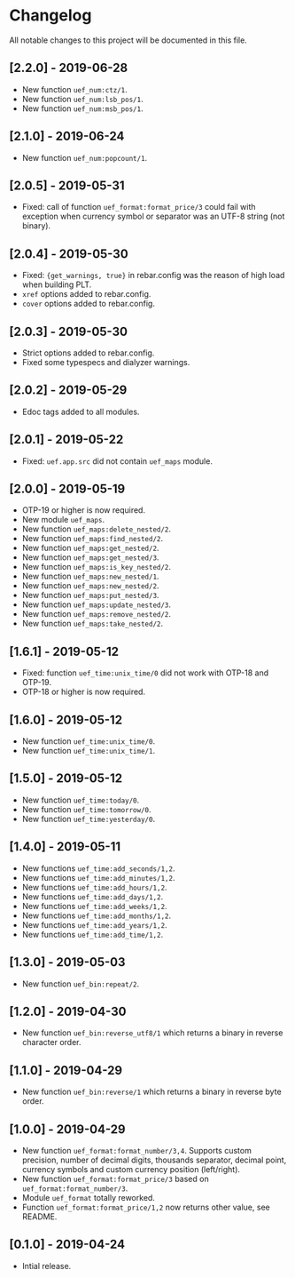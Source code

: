 # Changelog

All notable changes to this project will be documented in this file.

## [2.2.0] - 2019-06-28

- New function `uef_num:ctz/1`.
- New function `uef_num:lsb_pos/1`.
- New function `uef_num:msb_pos/1`.

## [2.1.0] - 2019-06-24

- New function `uef_num:popcount/1`.

## [2.0.5] - 2019-05-31

- Fixed: call of function `uef_format:format_price/3` could fail with exception when currency symbol or separator was an UTF-8 string (not binary).

## [2.0.4] - 2019-05-30

- Fixed: `{get_warnings, true}` in rebar.config was the reason of high load when building PLT.
- `xref` options added to rebar.config.
- `cover` options added to rebar.config.

## [2.0.3] - 2019-05-30

- Strict options added to rebar.config.
- Fixed some typespecs and dialyzer warnings.

## [2.0.2] - 2019-05-29

- Edoc tags added to all modules.

## [2.0.1] - 2019-05-22

- Fixed: `uef.app.src` did not contain `uef_maps` module.

## [2.0.0] - 2019-05-19

- OTP-19 or higher is now required.
- New module `uef_maps`.
- New function `uef_maps:delete_nested/2`.
- New function `uef_maps:find_nested/2`.
- New function `uef_maps:get_nested/2`.
- New function `uef_maps:get_nested/3`.
- New function `uef_maps:is_key_nested/2`.
- New function `uef_maps:new_nested/1`.
- New function `uef_maps:new_nested/2`.
- New function `uef_maps:put_nested/3`.
- New function `uef_maps:update_nested/3`.
- New function `uef_maps:remove_nested/2`.
- New function `uef_maps:take_nested/2`.

## [1.6.1] - 2019-05-12

- Fixed: function `uef_time:unix_time/0` did not work with OTP-18 and OTP-19.
- OTP-18 or higher is now required.

## [1.6.0] - 2019-05-12

- New function `uef_time:unix_time/0`.
- New function `uef_time:unix_time/1`.

## [1.5.0] - 2019-05-12

- New function `uef_time:today/0`.
- New function `uef_time:tomorrow/0`.
- New function `uef_time:yesterday/0`.

## [1.4.0] - 2019-05-11

- New functions `uef_time:add_seconds/1,2`.
- New functions `uef_time:add_minutes/1,2`.
- New functions `uef_time:add_hours/1,2`.
- New functions `uef_time:add_days/1,2`.
- New functions `uef_time:add_weeks/1,2`.
- New functions `uef_time:add_months/1,2`.
- New functions `uef_time:add_years/1,2`.
- New functions `uef_time:add_time/1,2`.

## [1.3.0] - 2019-05-03

- New function `uef_bin:repeat/2`.

## [1.2.0] - 2019-04-30

- New function `uef_bin:reverse_utf8/1` which returns a binary in reverse character order.

## [1.1.0] - 2019-04-29

- New function `uef_bin:reverse/1` which returns a binary in reverse byte order.

## [1.0.0] - 2019-04-29

- New function `uef_format:format_number/3,4`. Supports custom precision, number of decimal digits, thousands separator, decimal point, currency symbols and custom currency position (left/right).
- New function `uef_format:format_price/3` based on `uef_format:format_number/3`.
- Module `uef_format` totally reworked.
- Function `uef_format:format_price/1,2` now returns other value, see README.

## [0.1.0] - 2019-04-24

- Intial release.
